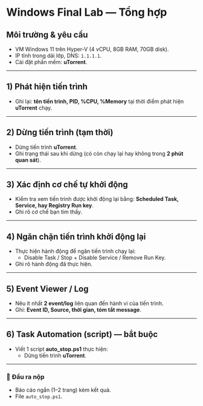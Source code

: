 # Windows Final Lab — Tổng hợp

## Môi trường & yêu cầu
- VM Windows 11 trên Hyper-V (4 vCPU, 8GB RAM, 70GB disk).  
- IP tĩnh trong dải lớp, DNS: `1.1.1.1`.  
- Cài đặt phần mềm: **uTorrent**.  

---

## 1) Phát hiện tiến trình
- Ghi lại: **tên tiến trình, PID, %CPU, %Memory** tại thời điểm phát hiện **uTorrent** chạy.  

---

## 2) Dừng tiến trình (tạm thời)
- Dừng tiến trình **uTorrent**.  
- Ghi trạng thái sau khi dừng (có còn chạy lại hay không trong **2 phút quan sát**).  

---

## 3) Xác định cơ chế tự khởi động
- Kiểm tra xem tiến trình được khởi động lại bằng: **Scheduled Task, Service, hay Registry Run key**.  
- Ghi rõ cơ chế bạn tìm thấy.  

---

## 4) Ngăn chặn tiến trình khởi động lại
- Thực hiện hành động để ngăn tiến trình chạy lại:  
  - Disable Task / Stop + Disable Service / Remove Run Key.  
- Ghi rõ hành động đã thực hiện.  

---

## 5) Event Viewer / Log
- Nêu ít nhất **2 event/log** liên quan đến hành vi của tiến trình.  
- Ghi: **Event ID, Source, thời gian, tóm tắt message**.  

---

## 6) Task Automation (script) — bắt buộc
- Viết 1 script **auto_stop.ps1** thực hiện:  
  - Dừng tiến trình **uTorrent**.  

---

### 🎯 Đầu ra nộp
- Báo cáo ngắn (1–2 trang) kèm kết quả.  
- File `auto_stop.ps1`.  

